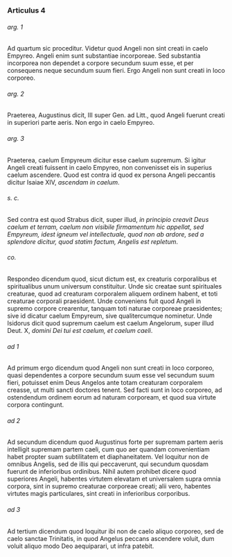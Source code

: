 ### Articulus 4

###### arg. 1
Ad quartum sic proceditur. Videtur quod Angeli non sint creati in caelo Empyreo. Angeli enim sunt substantiae incorporeae. Sed substantia incorporea non dependet a corpore secundum suum esse, et per consequens neque secundum suum fieri. Ergo Angeli non sunt creati in loco corporeo.

###### arg. 2
Praeterea, Augustinus dicit, III super Gen. ad Litt., quod Angeli fuerunt creati in superiori parte aeris. Non ergo in caelo Empyreo.

###### arg. 3
Praeterea, caelum Empyreum dicitur esse caelum supremum. Si igitur Angeli creati fuissent in caelo Empyreo, non convenisset eis in superius caelum ascendere. Quod est contra id quod ex persona Angeli peccantis dicitur Isaiae XIV, *ascendam in caelum*.

###### s. c.
Sed contra est quod Strabus dicit, super illud, *in principio creavit Deus caelum et terram, caelum non visibile firmamentum hic appellat, sed Empyreum, idest igneum vel intellectuale, quod non ab ardore, sed a splendore dicitur, quod statim factum, Angelis est repletum*.

###### co.
Respondeo dicendum quod, sicut dictum est, ex creaturis corporalibus et spiritualibus unum universum constituitur. Unde sic creatae sunt spirituales creaturae, quod ad creaturam corporalem aliquem ordinem habent, et toti creaturae corporali praesident. Unde conveniens fuit quod Angeli in supremo corpore crearentur, tanquam toti naturae corporeae praesidentes; sive id dicatur caelum Empyreum, sive qualitercumque nominetur. Unde Isidorus dicit quod supremum caelum est caelum Angelorum, super illud Deut. X, *domini Dei tui est caelum, et caelum caeli*.

###### ad 1
Ad primum ergo dicendum quod Angeli non sunt creati in loco corporeo, quasi dependentes a corpore secundum suum esse vel secundum suum fieri, potuisset enim Deus Angelos ante totam creaturam corporalem creasse, ut multi sancti doctores tenent. Sed facti sunt in loco corporeo, ad ostendendum ordinem eorum ad naturam corpoream, et quod sua virtute corpora contingunt.

###### ad 2
Ad secundum dicendum quod Augustinus forte per supremam partem aeris intelligit supremam partem caeli, cum quo aer quandam convenientiam habet propter suam subtilitatem et diaphaneitatem. Vel loquitur non de omnibus Angelis, sed de illis qui peccaverunt, qui secundum quosdam fuerunt de inferioribus ordinibus. Nihil autem prohibet dicere quod superiores Angeli, habentes virtutem elevatam et universalem supra omnia corpora, sint in supremo creaturae corporeae creati; alii vero, habentes virtutes magis particulares, sint creati in inferioribus corporibus.

###### ad 3
Ad tertium dicendum quod loquitur ibi non de caelo aliquo corporeo, sed de caelo sanctae Trinitatis, in quod Angelus peccans ascendere voluit, dum voluit aliquo modo Deo aequiparari, ut infra patebit.

